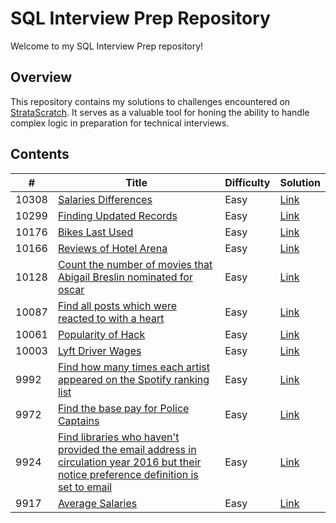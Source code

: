 # SQL Interview Prep Repository

Welcome to my SQL Interview Prep repository! 

## Overview
This repository contains my solutions to challenges encountered on [StrataScratch](https://www.stratascratch.com). It serves as a valuable tool for honing the ability to handle complex logic in preparation for technical interviews.

 ## Contents


 
<table>
  <thead>
    <tr>
      <th>#</th>
      <th>Title</th>
      <th>Difficulty</th>
      <th>Solution</th>
    </tr>
  </thead>
  <tbody>
    <tr>      
      <td>10308</td>
      <td><a href="https://platform.stratascratch.com/coding/10308-salaries-differences?code_type=3">Salaries Differences</td>
      <td>Easy</td>
      <td><a href="sql/10308.sql">Link</a></td>
    </tr>
    <tr>      
      <td>10299</td>
      <td><a href="https://platform.stratascratch.com/coding/10299-finding-updated-records?code_type=3">Finding Updated Records</td>
      <td>Easy</td>
      <td><a href="sql/10299.sql">Link</a></td>
    </tr>
    <tr>      
      <td>10176</td>
      <td><a href="https://platform.stratascratch.com/coding/10176-bikes-last-used?code_type=3">Bikes Last Used</td>
      <td>Easy</td>
      <td><a href="sql/10176.sql">Link</a></td>
    </tr>
    <tr>      
      <td>10166</td>
      <td><a href="https://platform.stratascratch.com/coding/10166-reviews-of-hotel-arena?code_type=3">Reviews of Hotel Arena</td>
      <td>Easy</td>
      <td><a href="sql/10166.sql">Link</a></td>
    </tr>
    <tr>      
      <td>10128</td>
      <td><a href="https://platform.stratascratch.com/coding/10128-count-the-number-of-movies-that-abigail-breslin-nominated-for-oscar?code_type=3">Count the number of movies that Abigail Breslin nominated for oscar</td>
      <td>Easy</td>
      <td><a href="sql/10128.sql">Link</a></td>
    </tr>
    <tr>      
      <td>10087</td>
      <td><a href="https://platform.stratascratch.com/coding/10087-find-all-posts-which-were-reacted-to-with-a-heart?code_type=3">Find all posts which were reacted to with a heart</td>
      <td>Easy</td>
      <td><a href="sql/10087.sql">Link</a></td>
    </tr>       
    <tr>      
      <td>10061</td>
      <td><a href="https://platform.stratascratch.com/coding/10061-popularity-of-hack?code_type=3">Popularity of Hack</td>
      <td>Easy</td>
      <td><a href="sql/10061.sql">Link</a></td>
    </tr> 
    <tr>      
      <td>10003</td>
      <td><a href="https://platform.stratascratch.com/coding/10003-lyft-driver-wages?code_type=3">Lyft Driver Wages</td>
      <td>Easy</td>
      <td><a href="sql/10003.sql">Link</a></td>
    </tr>   
    <tr>      
      <td>9992</td>
      <td><a href="https://platform.stratascratch.com/coding/9992-find-artists-that-have-been-on-spotify-the-most-number-of-times?code_type=3">Find how many times each artist appeared on the Spotify ranking list</td>
      <td>Easy</td>
      <td><a href="sql/9992.sql">Link</a></td>
    </tr>
    <tr>      
      <td>9972</td>
      <td><a href="https://platform.stratascratch.com/coding/9972-find-the-base-pay-for-police-captains?code_type=3">Find the base pay for Police Captains</td>
      <td>Easy</td>
      <td><a href="sql/9972.sql">Link</a></td>
    </tr>
    <tr>      
      <td>9924</td>
      <td><a href="https://platform.stratascratch.com/coding/9924-find-libraries-who-havent-provided-the-email-address-in-2016-but-their-notice-preference-definition-is-set-to-email?code_type=3">Find libraries who haven't provided the email address in circulation year 2016 but their notice preference definition is set to email</td>
      <td>Easy</td>
      <td><a href="sql/9924.sql">Link</a></td>
    </tr>
    <tr>      
      <td>9917</td>
      <td><a href="https://platform.stratascratch.com/coding/9917-average-salaries?code_type=3">Average Salaries</td>
      <td>Easy</td>
      <td><a href="sql/9917.sql">Link</a></td>
    </tr>
        <!-- Repeat the above pattern for each row in your data --> 
     
  </tbody>
</table>
